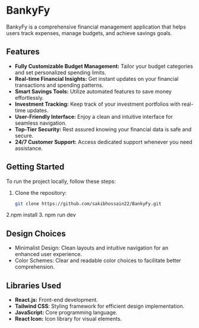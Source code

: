 # BankyFy

BankyFy is a comprehensive financial management application that helps users track expenses, manage budgets, and achieve savings goals.

## Features

- **Fully Customizable Budget Management:** Tailor your budget categories and set personalized spending limits.
- **Real-time Financial Insights:** Get instant updates on your financial transactions and spending patterns.
- **Smart Savings Tools:** Utilize automated features to save money effortlessly.
- **Investment Tracking:** Keep track of your investment portfolios with real-time updates.
- **User-Friendly Interface:** Enjoy a clean and intuitive interface for seamless navigation.
- **Top-Tier Security:** Rest assured knowing your financial data is safe and secure.
- **24/7 Customer Support:** Access dedicated support whenever you need assistance.

## Getting Started

To run the project locally, follow these steps:

1. Clone the repository:
   ```bash
   git clone https://github.com/sakibhossain22/BankyFy.git
2.npm install
3. npm run dev

## Design Choices
- Minimalist Design: Clean layouts and intuitive navigation for an enhanced user experience.
- Color Schemes: Clear and readable color choices to facilitate better comprehension.


## Libraries Used
- **React.js:** Front-end development.
- **Tailwind CSS**: Styling framework for efficient design implementation.
- **JavaScript:** Core programming language.
- **React Icon:** Icon library for visual elements.
